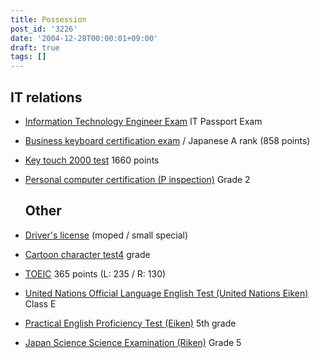 ```yaml
---
title: Possession
post_id: '3226'
date: '2004-12-28T00:00:01+09:00'
draft: true
tags: []
---
```


## IT relations

*   [Information Technology Engineer Exam](http://www.jitec.ipa.go.jp/) IT Passport Exam
*   [Business keyboard certification exam](http://www.kentei.ne.jp/busikey/) / Japanese A rank (858 points)
*   [Key touch 2000 test](http://www.kentei.ne.jp/key/) 1660 points
*   [Personal computer certification (P inspection)](http://www.pken.com/) Grade 2
    
    ## Other
    

*   [Driver's license](http://ja.wikipedia.org/wiki/%E9%81%8B%E8%BB%A2%E5%85%8D%E8%A8%B1) (moped / small special)
*   [Cartoon character test4](http://www.manken.ne.jp/) grade
*   [TOEIC](http://www.toeic.or.jp/) 365 points (L: 235 / R: 130)
*   [United Nations Official Language English Test (United Nations Eiken)](http://www.kokureneiken.jp/) Class E
*   [Practical English Proficiency Test (Eiken)](http://www.eiken.or.jp/) 5th grade
*   [Japan Science Science Examination (Riken)](http://www.rikakentei.com/) Grade 5
